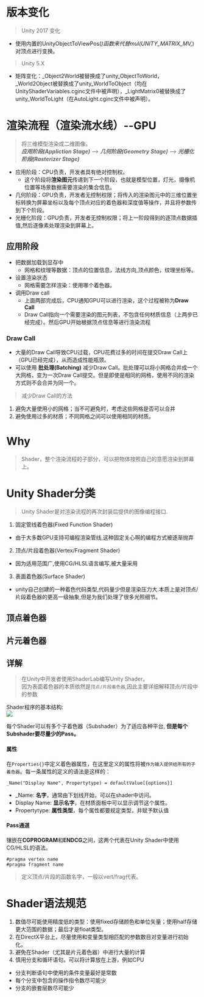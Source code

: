 # 版本变化

> Unity 2017 变化

+ 使用内置的UnityObjectToViewPos(*)函数来代替mul(UNITY_MATRIX_MV,*)对顶点进行变换。

> Unity 5.X

+ 矩阵变化：_Object2World被替换成了unity_ObjectToWorld，_World2Object被替换成了unity_WorldToObject（均在UnityShaderVariables.cginc文件中被声明），_LightMatrix0被替换成了unity_WorldToLight（在AutoLight.cginc文件中被声明）。

# 渲染流程（渲染流水线）--GPU

>将三维模型渲染成二维图像。<br>
>***应用阶段(Appliction Stage)*** --> ***几何阶段(Geometry Stage)*** --> ***光栅化阶段(Rasterizer Stage)***

+ 应用阶段：CPU负责，开发者具有绝对控制权。
  + 这个阶段将**渲染图元**传递到下一个阶段，也就是模型位置，灯光，摄像机位置等场景数据需要渲染的集合信息。
+ 几何阶段：GPU负责，开发者无控制权限；将传入的渲染图元中的三维位置坐标转换为屏幕坐标以及每个顶点对应的着色器和深度值等操作，并且将参数传到下个阶段。
+ 光栅化阶段：GPU负责，开发者无控制权限；将上一阶段得到的逐顶点数据插值,然后逐像素处理渲染到屏幕上。

## 应用阶段

+ 把数据加载到显存中
  + 网格和纹理等数据：顶点的位置信息，法线方向,顶点颜色，纹理坐标等。
+ 设置渲染状态
  + 网格需要怎样渲染：使用哪个着色器。
+ 调用Draw call
  + 上面两部完成后，CPU通知GPU可以进行渲染，这个过程被称为**Draw Call**
  + Draw Call指向一个需要渲染的图元列表，不包含任何材质信息（上两步已经完成）。然后GPU开始根据顶点信息等进行渲染流程

### Draw Call

+ 大量的Draw Call导致CPU过载，CPU花费过多的时间在提交Draw Call上（GPU已经完成），从而造成性能瓶颈。
+ 可以使用 **批处理(Batching)** 减少Draw Call。批处理可以将小网格合并成一个大网格，变为一次Draw Call提交。但是即使是相同的网格，使用不同的渲染方式则不会合并为同一个。

>减少Draw Call的方法

1. 避免大量使用小的网格；当不可避免时，考虑这些网格是否可以合并
2. 避免使用过多的材质；不同网格之间可以使用相同的材质。

# Why

>Shader，整个渲染流程的子部分，可以把物体按照自己的意愿渲染到屏幕上。

# Unity Shader分类

> Unity Shader是对渲染流程的再次封装后提供的图像编程接口.

1. 固定管线着色器(Fixed Function Shader)

+ 由于大多数GPU支持可编程渲染管线,这种固定关心啊的编程方式被逐渐抛弃

2. 顶点/片段着色器(Vertex/Fragment Shader)

+ 因为适用范围广,使用CG/HLSL语言编写,被大量采用

3. 表面着色器(Surface Shader)

+ unity自己创建的一种着色代码类型,代码量少但是渲染压力大.本质上是对顶点/片段着色器的更高一级抽象,但是为我们处理了很多光照细节。

## 顶点着色器

## 片元着色器

## 详解

>在Unity中开发者使用ShaderLab编写Unity Shader。<br>
>因为表面着色器的本质依然是`顶点/片段着色器`,因此主要详细解释顶点/片段中的参数

Shader程序的基本结构:<br>
![](https://onevcat.com/assets/images/2013/shader-structure.png)

每个Shader可以有多个子着色器（Subshader）为了适应各种平台, **但是每个Subshader要尽量少的Pass。**

#### 属性

在`Properties{}`中定义着色器属性，在这里定义的属性将被`作为输入提供给所有的子着色器`。每一条属性的定义的语法是这样的：

```_Name("Display Name", Propertytype) = defaultValue[{options}]```

+ _Name: **名字**，通常由下划线开始，可以在shader中访问。
+ Display Name: **显示名字**，在材质面板中可以显示调节这个属性。
+ Propertytype: **属性类型**，每个属性都要规定类型，并赋予默认值

#### Pass通道

镶嵌在**CGPROGRAM**和**ENDCG**之间，这两个代表在Unity Shader中使用CG/HLSL的语法。

```
#pragma vertex name
#pragma fragment name
```

>定义顶点/片段的函数名字，一般以vert/frag代表。

# Shader语法规范

1. 数值尽可能使用精度低的类型：使用fixed存储颜色和单位矢量；使用half存储更大范围的数据；最后才是float类型。
2. 在DirectX平台上，尽量使用和变量类型相匹配的参数数目对变量进行初始化。
3. 避免在Shader（尤其是片元着色器）中进行大量的计算
4. 慎用分支和循环语句。可以将计算放在上游，例如CPU

+ 分支判断语句中使用的条件变量最好是常数
+ 每个分支中包含的操作指令数尽可能少
+ 分支的嵌套层数尽可能少
